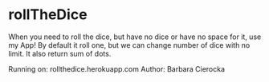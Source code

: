 # rollTheDice

When you need to roll the dice, but have no dice or have no space for it, use my App!
By default it roll one, but we can change number of dice with no limit. 
It also return sum of dots.

Running on: rollthedice.herokuapp.com
Author: Barbara Cierocka
